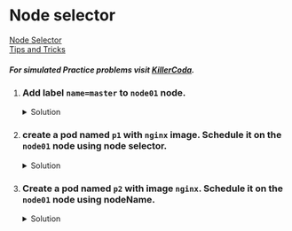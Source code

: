 # Node selector

[Node Selector](https://kubernetes.io/docs/tasks/configure-pod-container/assign-pods-nodes/)
</br>
[Tips and Tricks](https://github.com/atul-ram/killercoda-scenarios/blob/master/tips_and_tricks.md)

##### For simulated Practice problems visit [KillerCoda](https://killercoda.com/amitk).

1.  ### Add label `name=master` to `node01` node. 
    <details><summary>Solution</summary>
      <p>

      ```bash
      k label node node01 name=master
      ```
      </p>
    </details>

1.  ### create a pod named `p1` with `nginx` image. Schedule it on the `node01` node using node selector.
    
    <details><summary>Solution</summary>
      <p>

      ```bash
      apiVersion: v1
      kind: Pod
      metadata:
        creationTimestamp: null
        labels:
          run: p1
        name: p1
      spec:
        nodeSelector:
          name: master
        containers:
        - image: nginx
          name: p1
          resources: {}
        dnsPolicy: ClusterFirst
        restartPolicy: Always
      status: {}
      ```

      </p>
    </details>

1.  ### Create a pod named `p2` with image `nginx`. Schedule it on the `node01` node using nodeName.
    <details><summary>Solution</summary>
      <p>

      ```bash
      apiVersion: v1
      kind: Pod
      metadata:
        creationTimestamp: null
        labels:
          run: p2
        name: p2
      spec:
        nodeName: node01
        containers:
        - image: nginx
          name: p2
          resources: {}
        dnsPolicy: ClusterFirst
        restartPolicy: Always
      status: {}
      ```

      </p>
    </details>
